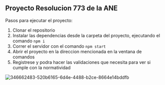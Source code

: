 ## Proyecto Resolucion 773 de la ANE 

Pasos para ejecutar el proyecto: 
1. Clonar el repositorio
2. Instalar las dependencias desde la carpeta del proyecto, ejecutando el comando ```npm i```
3. Correr el servidor con el comando ```npm start```
4. Abrir el proyecto en la direccion mencionada en la ventana de comandos
5. Registrese y podra hacer las validaciones que necesita para ver si cumple con la normatividad

![346662483-520b6165-6d4e-4488-b2ce-8664e14bddfb](https://github.com/Duvan2662/Resolucion773/assets/116412165/e3282384-15da-47f7-9d5c-6d7065b08ac7)



